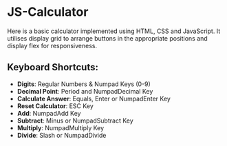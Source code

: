 # JS-Calculator
Here is a basic calculator implemented using HTML, CSS and JavaScript. It utilises display grid to arrange buttons in the appropriate positions and display flex for responsiveness.

## Keyboard Shortcuts:
* **Digits**: Regular Numbers & Numpad Keys (0-9)
* **Decimal Point**: Period and NumpadDecimal Key
* **Calculate Answer**: Equals, Enter or NumpadEnter Key
* **Reset Calculator**: ESC Key
* **Add**: NumpadAdd Key
* **Subtract**: Minus or NumpadSubtract Key
* **Multiply**: NumpadMultiply Key
* **Divide**: Slash or NumpadDivide 
